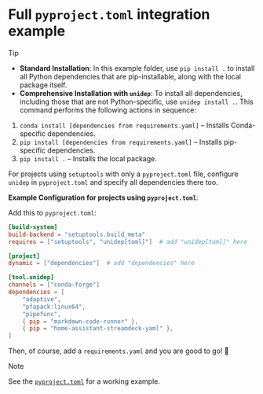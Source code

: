 # Full `pyproject.toml` integration example

> [!TIP]
> - **Standard Installation**: In this example folder, use `pip install .` to install all Python dependencies that are pip-installable, along with the local package itself.
> - **Comprehensive Installation with `unidep`**: To install all dependencies, including those that are not Python-specific, use `unidep install .`. This command performs the following actions in sequence:
>  1. `conda install [dependencies from requirements.yaml]` – Installs Conda-specific dependencies.
>  2. `pip install [dependencies from requirements.yaml]` – Installs pip-specific dependencies.
>  3. `pip install .` – Installs the local package.

For projects using `setuptools` with only a `pyproject.toml` file, configure `unidep` in `pyproject.toml` and specify all dependencies there too.

**Example Configuration for projects using `pyproject.toml`**:

Add this to `pyproject.toml`:

```toml
[build-system]
build-backend = "setuptools.build_meta"
requires = ["setuptools", "unidep[toml]"]  # add "unidep[toml]" here

[project]
dynamic = ["dependencies"]  # add "dependencies" here

[tool.unidep]
channels = ["conda-forge"]
dependencies = [
    "adaptive",
    "pfapack:linux64",
    "pipefunc",
    { pip = "markdown-code-runner" },
    { pip = "home-assistant-streamdeck-yaml" },
]
```

Then, of course, add a `requirements.yaml` and you are good to go! 🎉

> [!NOTE]
> See the [`pyproject.toml`](pyproject.toml) for a working example.
